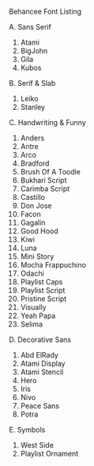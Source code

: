 Behancee Font Listing

A. Sans Serif

1. Atami
2. BigJohn
3. Gila
4. Kubos

B. Serif & Slab

1. Leiko
2. Stanley

C. Handwriting & Funny 

1. Anders
2. Antre
3. Arco
4. Bradford
5. Brush Of A Toodle
6. Bukhari Script
7. Carimba Script
8. Castillo
9. Don Jose
10. Facon
11. Gagalin
12. Good Hood
13. Kiwi
14. Luna
15. Mini Story
16. Mocha Frappuchino
17. Odachi
18. Playlist Caps
19. Playlist Script
20. Pristine Script
21. Visually
22. Yeah Papa
23. Selima

D. Decorative Sans

1. Abd ElRady
2. Atami Display
3. Atami Stencil
4. Hero
5. Iris
6. Nivo
7. Peace Sans
8. Potra

E. Symbols

1. West Side
2. Playlist Ornament

